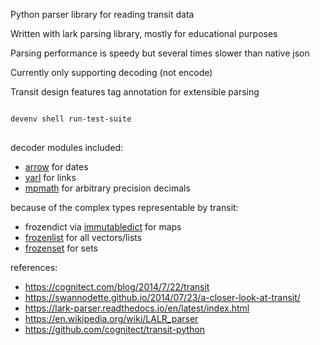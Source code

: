 Python parser library for reading transit data

Written with lark parsing library, mostly for educational purposes

Parsing performance is speedy but several times slower than native json

Currently only supporting decoding (not encode)

Transit design features tag annotation for extensible parsing

```sh

devenv shell run-test-suite
  
```

decoder modules included:

- [arrow](https://arrow.readthedocs.io/en/latest/index.html) for dates
- [yarl](https://pypi.org/project/yarl/) for links
- [mpmath](https://mpmath.org/) for arbitrary precision decimals

because of the complex types representable by transit:
- frozendict via [immutabledict](https://pypi.org/project/immutabledict/) for maps
- [frozenlist](https://pypi.org/project/frozenlist/) for all vectors/lists
- [frozenset](https://www.python3.info/stdlib/builtin/frozenset.html) for sets

references:

- https://cognitect.com/blog/2014/7/22/transit
- https://swannodette.github.io/2014/07/23/a-closer-look-at-transit/
- https://lark-parser.readthedocs.io/en/latest/index.html
- https://en.wikipedia.org/wiki/LALR_parser
- https://github.com/cognitect/transit-python


